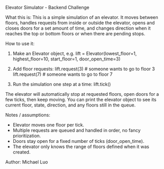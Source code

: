Elevator Simulator - Backend Challenge

What this is:
This is a simple simulation of an elevator. It moves between floors, handles requests 
from inside or outside the elevator, opens and closes doors for a set amount of time, 
and changes direction when it reaches the top or bottom floors or when there are pending stops.

How to use it:
1. Make an Elevator object, e.g.
       lift = Elevator(lowest_floor=1, highest_floor=10, start_floor=1, door_open_time=3)

2. Add floor requests:
       lift.request(3)   # someone wants to go to floor 3
       lift.request(7)   # someone wants to go to floor 7

3. Run the simulation one step at a time:
       lift.tick()

The elevator will automatically stop at requested floors, open doors for a few ticks, 
then keep moving. You can print the elevator object to see its current floor, 
state, direction, and any floors still in the queue.

Notes / assumptions:
- Elevator moves one floor per tick. 
- Multiple requests are queued and handled in order, no fancy prioritization. 
- Doors stay open for a fixed number of ticks (door_open_time). 
- The elevator only knows the range of floors defined when it was created.

Author: Michael Luo

